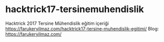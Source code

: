 # hacktrick17-tersinemuhendislik
Hacktrick 2017 Tersine Mühendislik eğitim içeriği
https://farukeryilmaz.com/hacktrick17-tersine-muhendislik-egitimi/
Blog: https://farukeryilmaz.com/
